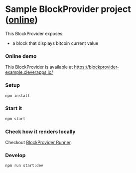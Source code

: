 # Sample BlockProvider project ([online](https://blockprovider-example.cleverapps.io/))

This BlockProvider exposes:

* a block that displays bitcoin current value

### Online demo

This BlockProvider is available at https://blockprovider-example.cleverapps.io/

### Setup

```sh
npm install
```

### Start it

```sh
npm start
```

### Check how it renders locally

Checkout [BlockProvider Runner](../blockprovider-runner).

### Develop

```sh
npm run start:dev
```

<!-- ## Validate API

```
npm run validator -- --BlockProviderConfig http://localhost:3030/configuration
npm run validator -- --BlockJSON http://localhost:3030/bitcoin?threshold=10000
``` -->
